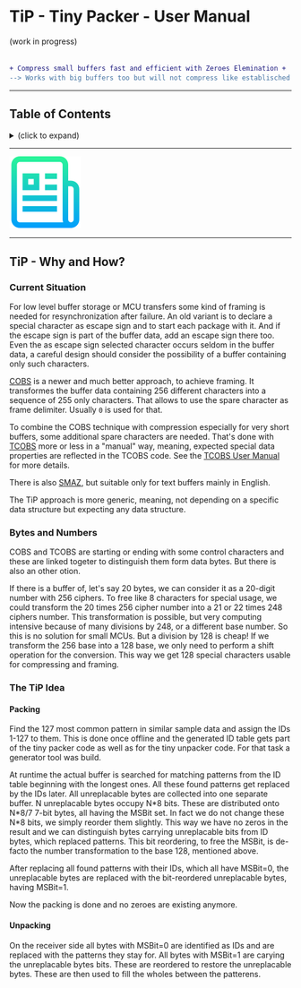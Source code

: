 # TiP - Tiny Packer - User Manual

(work in progress)

```diff

+ Compress small buffers fast and efficient with Zeroes Elemination +
--> Works with big buffers too but will not compress like establisched zip tools ❗

```

---
<h2>Table of Contents</h2>
<details><summary>(click to expand)</summary><ol><!-- TABLE OF CONTENTS START -->

<!--
Table of Contents Generation:
* Install vsCode extension "Markdown TOC" from dumeng
* Use Shift-Command-P "markdownTOC:generate" to get the automatic numbering.
* replace "<a name" with "<a id"
* replace "##" followed by 2 spaces with "## "‚
-->

<!-- vscode-markdown-toc -->
<!-- vscode-markdown-toc-config
    numbering=true
    autoSave=true
    /vscode-markdown-toc-config -->
<!-- /vscode-markdown-toc -->

</div></ol></details><!-- TABLE OF CONTENTS END -->

---

![./images/logo.png](../images/logo.png)

---

<!--
12312

     123.   12 23. 31
--------------
12   22.    2 
23.   21.      1
31.  1 2.           1
123  111
231. 111
312. 111

--> 

## TiP - Why and How?

### Current Situation

For low level buffer storage or MCU transfers some kind of framing is needed for resynchronization after failure. An old variant is to declare a special character as escape sign and to start each package with it. And if the escape sign is part of the buffer data, add an escape sign there too. Even the as escape sign selected character occurs seldom in the buffer data, a careful design should consider the possibility of a buffer containing only such characters.

[COBS](https://en.wikipedia.org/wiki/Consistent_Overhead_Byte_Stuffing) is a newer and much better approach, to achieve framing. It transformes the buffer data containing 256 different characters into a sequence of 255 only characters. That allows to use the spare character as frame delimiter. Usually `0` is used for that.

To combine the COBS technique with compression especially for very short buffers, some additional spare characters are needed. That's done with [TCOBS](https://github.com/rokath/tcobs) more or less in a "manual" way, meaning, expected special data properties are reflected in the TCOBS code. See the [TCOBS User Manual](https://github.com/rokath/tcobs/blob/master/docs/TCOBSv2Specification.md) for more details.

There is also [SMAZ](https://github.com/antirez/smaz), but suitable only for text buffers mainly in English.

The TiP approach is more generic, meaning, not depending on a specific data structure but expecting any data structure.

### Bytes and Numbers

COBS and TCOBS are starting or ending with some control characters and these are linked togeter to distinguish them form data bytes. But there is also an other otion.

If there is a buffer of, let's say 20 bytes, we can consider it as a 20-digit number with 256 ciphers. To free like 8 characters for special usage, we could transform the 20 times 256 cipher number into a 21 or 22 times 248 ciphers number. This transformation is possible, but very computing intensive because of many divisions by 248, or a different base number. So this is no solution for small MCUs. But a division by 128 is cheap! If we transform the 256 base into a 128 base, we only need to perform a shift operation for the conversion. This way we get 128 special characters usable for compressing and framing.

### The TiP Idea

#### Packing

Find the 127 most common pattern in similar sample data and assign the IDs 1-127 to them. This is done once offline and the generated ID table gets part of the tiny packer code as well as for the tiny unpacker code. For that task a generator tool was build.

At runtime the actual buffer is searched for matching patterns from the ID table beginning with the longest ones. All these found patterns get replaced by the IDs later. All unreplacable bytes are collected into one separate buffer. N unreplacable bytes occupy N\*8 bits. These are distributed onto N\*8/7 7-bit bytes, all having the MSBit set. In fact we do not change these N\*8 bits, we simply reorder them slightly. This way we have no zeros in the result and we can distinguish bytes carrying unreplacable bits from ID bytes, which replaced patterns. This bit reordering, to free the MSBit, is de-facto the number transformation to the base 128, mentioned above.

After replacing all found patterns with their IDs, which all have MSBit=0, the unreplacable bytes are replaced with the bit-reordered unreplacable bytes, having MSBit=1.

Now the packing is done and no zeroes are existing anymore.

#### Unpacking

On the receiver side all bytes with MSBit=0 are identified as IDs and are replaced with the patterns they stay for. All bytes with MSBit=1 are carying the unreplacable bytes bits. These are reordered to restore the unreplacable bytes. These are then used to fill the wholes between the patterens.

<!--

https://jwakely.github.io/pkg-gcc-latest/

```bash
wget --content-disposition https://kayari.org/gcc-latest/gcc-latest.deb
cd ~/Downloads
sudo dpkg -i gcc-latest_15.0.0-20250112gitf4fa0b7d493a.deb
cd /opt
ls -l # gcc-latest
cd /etc/profile.d # ls -l
sudo echo export PATH=/opt/gcc-latest/bin/:$PATH > # /etc/profile.d/gccpath.go 
```

With 2 reserved bytes, zA and fA is this possible:
* 1: 00                            Z1
* 2: 00 00                         Z2
* 3: 00 00 00                      Z3
* 4: 00 00 00 00                   Z1 zA
* 5: 00 00 00 00 00                zA Z1
* 6: 00 00 00 00 00 00             Z2 zA
* 7: 00 00 00 00 00 00 00          za Z2
* 8: 00 00 00 00 00 00 00 00       Z3 zA
* 9: 00 00 00 00 00 00 00 00 00    zA Z3
* 
* 1: FF                            FF
* 2: FF FF                         F2
* 3: FF FF FF                      F3
* 4: FF FF FF FF                   F4
* 5: FF FF FF FF FF                F2 fA
* 6: FF FF FF FF FF FF             fA F2
* 7: FF FF FF FF FF FF FF          F3 fA
* 8: FF FF FF FF FF FF FF FF       fA F3
* 9: FF FF FF FF FF FF FF FF FF    F4 fA
* A: FF FF FF FF FF FF FF FF FF FF fA F4

### How to reduce short buffers

* Lets imagine to have some reserved bytes like 00, Z1, Z2, Z3, Z4, F1==FF, F2, F3, F4
* 00 we want eleminate
* We replace 00...00 00 00 00 with Z1...Z4
* We replace 5...21 00 with Z1 Z1...Z4 Z4
* We replace 5...21 FF with F1 F1...F4 F4
* What if we have more than 21 00 or FF in a row? Probabli that is ok.
* We extract the remaining bytes. Example: x4 x3 00 00 x2 FF FF FF x1 x0, so we have x4 x3 x2 x1 x0
* x4...x0 is a 5 digit number N using 256 ciphers. We need to translate N into yn...y0 with 128 ciphers.
* This costs computing effort: x4*256^4 + ... x0*256^0
* N0/128 = N>>7 = yn
* N0-yn = N1 ... N1/128 y(n-1) ...
* We put yn...y0 into the place of x4...x0 and append the ciphers up to n.
* In general we translate 40 bit (x0...x4) into 42 bit (yn...y0), so yn is y5
* If we say all shortcut bytes have a MSB 0 and all y have a MSB 1 we can
* Use 127 schortcut bytes and replace common pattern with shortcut bytes.
* Then we take the x4...x0 and translate to y5...0 by just bit shifting
* No we have a sewuence with mixed MSB 0 or 1.
* To decompress we change y5...y0 (the bytes with MSB1) into x4...x0.
* We replce all shortcuts (the bytes with MSB0) and we are done.
* 00 is not used at all.
* 1...127 are shortcut bits.
* We take binary data and automatically determine a good shortcut set.
* The shortcut set is de-facto a pattern list.


 tiPack converts in to out and returns final lenth.

 Algorithm:
 * Start with tip list longest pattern and try to find a match inside in.
 * If a longest possible pattern match was found we have afterwards:
   - preBytes match postBytes
   - start over with preBytes and postBytes and so on until we cannot replace any pattern anymore
   - Then we have: xx xx p7 x p0 p0 xx xx xx for example, where pp are any pattern replace bytes,
     which all != 0 and all have MSB==0. The xx are the remaining bytes, which can have any values.
     Of course we need the position information like:

 (A) in:  xx xx xx xx xx xx xx xx xx xx xx xx xx xx xx xx
 (B) in:  xx xx P7 P7 P7 P7 xx P0 P0 P0 P0 P0 P0 xx xx xx
 (C) ref:  0  0  1  1  1  1  0  1  1  1  1  1  1  0  0  0
 (D) (in) xx xx      p7     xx    p0    p0       xx xx xx
 * (A) is in and (C) is the result of the first
 Using (C) we collect the remaing bytes: xx xx xx xx xx xx in this example
 We convert them to yy yy yy yy yy yy yy

Worst case length, when no compression is possible:

in | bits |     7-bits | out | 7*out | 7*o/8 | out/7 | out%7 | msbits | in%7 | delta to previous | out delta to in
--:|-----:|-----------:|----:|:-----:|:-----:|:-----:|:-----:|:------:|:----:|:-----------------:|----------------
 0 |    0 |  0 * 7 + 0 |   0 |   0   |   0   |   0   |   0   |   0    |  0   |                   |
 1 |    8 |  1 * 7 + 1 |   2 |  14   |   1   |   0   |   2   |   1    |  1   |        +2         | 1
 2 |   16 |  2 * 7 + 2 |   3 |  21   |   2   |   0   |   3   |   2    |  2   |        +1         | 1
 3 |   24 |  3 * 7 + 3 |   4 |  28   |   3   |   0   |   4   |   3    |  3   |        +1         | 1
 4 |   32 |  4 * 7 + 4 |   5 |  35   |   4   |   0   |   5   |   4    |  4   |        +1         | 1
 5 |   40 |  5 * 7 + 5 |   6 |  42   |   5   |   0   |   6   |   5    |  5   |        +1         | 1
 6 |   48 |  6 * 7 + 6 |   7 |  49   |   6   |   1   |   0   |   6    |  6   |        +1         | 1
 7 |   56 |  7 * 7 + 7 |   8 |  56   |   7   |   1   |   1   |   0    |  0   |        +1         | 1
 8 |   64 |  9 * 7 + 1 |  10 |  70   |   8   |   1   |   3   |   1    |  1   |        +2         | 2
 9 |   72 | 10 * 7 + 2 |  11 |  77   |   9   |   1   |   4   |   2    |  2   |        +1         | 2
10 |   80 | 11 * 7 + 3 |  12 |       |       |   1   |   5   |   3    |  3   |        +1         | 2
11 |   88 | 12 * 7 + 4 |  13 |       |       |   1   |   6   |   4    |  4   |        +1         | 2
12 |   96 | 13 * 7 + 5 |  14 |       |       |   2   |   0   |   5    |  5   |        +1         | 2
13 |  104 | 14 * 7 + 6 |  15 |       |       |   2   |   1   |   6    |  6   |        +1         | 2
14 |  112 | 15 * 7 + 7 |  16 |       |       |   2   |   2   |   0    |  0   |        +1         | 2
15 |  120 | 17 * 7 + 1 |  18 |       |       |   2   |   4   |   1    |  1   |        +2         | 3
16 |  128 | 18 * 7 + 2 |  19 |       |       |   2   |   5   |   2    |  2   |        +1         | 3
17 |  136 | 19 * 7 + 3 |  20 |       |       |   2   |   6   |   3    |  3   |        +1         | 3
18 |  144 | 20 * 7 + 4 |  21 |       |       |   3   |   0   |   4    |  4   |        +1         | 3
19 |  152 | 21 * 7 + 5 |  22 |       |       |   3   |   1   |   5    |  5   |        +1         | 3
20 |  160 | 22 * 7 + 6 |  23 |       |       |   3   |   2   |   6    |  6   |        +1         | 3
21 |  168 | 23 * 7 + 7 |  24 |       |       |   3   |   3   |   0    |  0   |        +1         | 3
22 |  176 | 25 * 7 + 1 |  26 |       |       |   3   |   5   |   1    |  1   |        +2         | 4
23 |  184 | 26 * 7 + 2 |  27 |       |       |   3   |   6   |   2    |  2   |        +1         | 4

Compute in from out: in = (7*out/8)
Compute out from in: out = (8*in)/7 + (8*in)%7

msbits = in%7 = (7*out/8)%7
msbits = msbits ? msbits : 7 
-->

